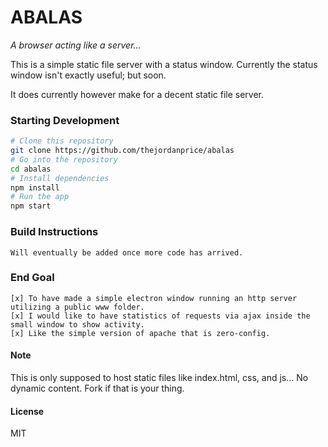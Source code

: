 # ABALAS
*A browser acting like a server...*

This is a simple static file server with a status window.
Currently the status window isn't exactly useful; but soon.

It does currently however make for a decent static file server.

### Starting Development

```bash
# Clone this repository
git clone https://github.com/thejordanprice/abalas
# Go into the repository
cd abalas
# Install dependencies
npm install
# Run the app
npm start
```

### Build Instructions

    Will eventually be added once more code has arrived.

### End Goal

    [x] To have made a simple electron window running an http server utilizing a public www folder.
    [x] I would like to have statistics of requests via ajax inside the small window to show activity.
    [x] Like the simple version of apache that is zero-config.

#### Note

This is only supposed to host static files like index.html, css, and js... No dynamic content.
Fork if that is your thing.

#### License

MIT
